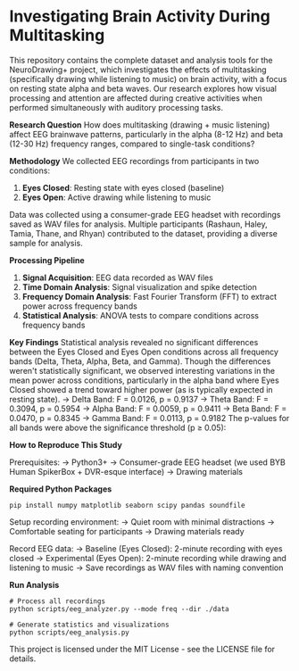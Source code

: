 # Investigating Brain Activity During Multitasking

This repository contains the complete dataset and analysis tools for the NeuroDrawing+ project, which investigates the effects of multitasking (specifically drawing while listening to music) on brain activity, with a focus on resting state alpha and beta waves. Our research explores how visual processing and attention are affected during creative activities when performed simultaneously with auditory processing tasks.

**Research Question**
How does multitasking (drawing + music listening) affect EEG brainwave patterns, particularly in the alpha (8-12 Hz) and beta (12-30 Hz) frequency ranges, compared to single-task conditions?

**Methodology**
We collected EEG recordings from participants in two conditions:

1. **Eyes Closed**: Resting state with eyes closed (baseline)
2. **Eyes Open**: Active drawing while listening to music

Data was collected using a consumer-grade EEG headset with recordings saved as WAV files for analysis. Multiple participants (Rashaun, Haley, Tamia, Thane, and Rhyan) contributed to the dataset, providing a diverse sample for analysis.

**Processing Pipeline**
1. **Signal Acquisition**: EEG data recorded as WAV files
2. **Time Domain Analysis**: Signal visualization and spike detection
3. **Frequency Domain Analysis**: Fast Fourier Transform (FFT) to extract power across frequency bands
4. **Statistical Analysis**: ANOVA tests to compare conditions across frequency bands

**Key Findings**
Statistical analysis revealed no significant differences between the Eyes Closed and Eyes Open conditions across all frequency bands (Delta, Theta, Alpha, Beta, and Gamma). Though the differences weren't statistically significant, we observed interesting variations in the mean power across conditions, particularly in the alpha band where Eyes Closed showed a trend toward higher power (as is typically expected in resting state).
→ Delta Band: F = 0.0126, p = 0.9137
→ Theta Band: F = 0.3094, p = 0.5954
→ Alpha Band: F = 0.0059, p = 0.9411
→ Beta Band: F = 0.0470, p = 0.8345
→ Gamma Band: F = 0.0113, p = 0.9182 
The p-values for all bands were above the significance threshold (p ≥ 0.05):

**How to Reproduce This Study**

Prerequisites: 
→ Python3+
→ Consumer-grade EEG headset (we used BYB Human SpikerBox + DVR-esque interface)
→ Drawing materials

**Required Python Packages**
```
pip install numpy matplotlib seaborn scipy pandas soundfile
```
Setup recording environment:
→ Quiet room with minimal distractions
→ Comfortable seating for participants
→ Drawing materials ready


Record EEG data:
→ Baseline (Eyes Closed): 2-minute recording with eyes closed
→ Experimental (Eyes Open): 2-minute recording while drawing and listening to music
→ Save recordings as WAV files with naming convention

**Run Analysis**
```
# Process all recordings
python scripts/eeg_analyzer.py --mode freq --dir ./data

# Generate statistics and visualizations
python scripts/eeg_analysis.py
```


This project is licensed under the MIT License - see the LICENSE file for details.

